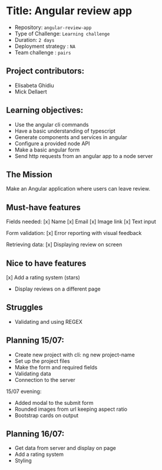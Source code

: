 # Title: Angular review app

- Repository: `angular-review-app`
- Type of Challenge: `Learning challenge`
- Duration: `2 days`
- Deployment strategy : `NA`
- Team challenge : `pairs`

## Project contributors:
- Elisabeta Ghidiu
- Mick Dellaert

## Learning objectives:
- Use the angular cli commands
- Have a basic understanding of typescript
- Generate components and services in angular
- Configure a provided node API
- Make a basic angular form
- Send http requests from an angular app to a node server

## The Mission
Make an Angular application where users can leave review.

## Must-have features
Fields needed:
[x] Name 
[x] Email
[x] Image link
[x] Text input

Form validation:
[x] Error reporting with visual feedback

Retrieving data:
[x] Displaying review on screen

## Nice to have features
[x] Add a rating system (stars)
- Display reviews on a different page

## Struggles
- Validating and using REGEX 

## Planning 15/07:
- Create new project with cli: ng new project-name
- Set up the project files
- Make the form and required fields
- Validating data
- Connection to the server

15/07 evening:
- Added modal to the submit form
- Rounded images from url keeping aspect ratio
- Bootstrap cards on output

## Planning 16/07:
- Get data from server and display on page
- Add a rating system
- Styling














